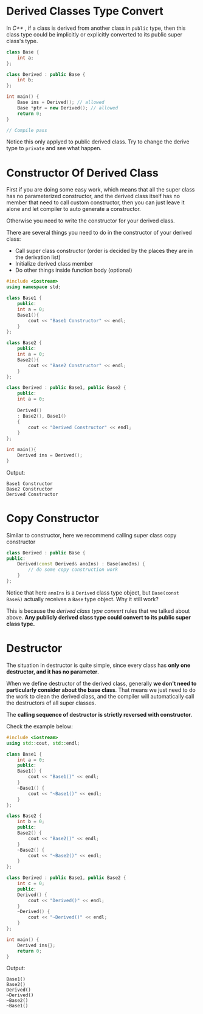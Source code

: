 # Derived Classes Type Convert

In _C++_ , if a class is derived from another class in `public` type, then this class type could be implicitly or explicitly converted to its public super class's type.

```cpp
class Base {
    int a;
};

class Derived : public Base {
    int b;
};

int main() {
    Base ins = Derived(); // allowed
    Base *ptr = new Derived(); // allowed
    return 0;
}

// Compile pass
```

Notice this only applyed to public derived class. Try to change the derive type to `private` and see what happen.

# Constructor Of Derived Class

First if you are doing some easy work, which means that all the super class has no parameterized constructor, and the derived class itself has no member that need to call custom constructor, then you can just leave it alone and let compiler to auto generate a constructor.

Otherwise you need to write the constructor for your derived class.

There are several things you need to do in the constructor of your derived class:

- Call super class constructor (order is decided by the places they are in the derivation list)
- Initialize derived class member
- Do other things inside function body (optional)

```cpp
#include <iostream>
using namespace std;

class Base1 {
    public:
    int a = 0;
    Base1(){
        cout << "Base1 Constructor" << endl;
    }
};

class Base2 {
    public:
    int a = 0;
    Base2(){
        cout << "Base2 Constructor" << endl;
    }
};

class Derived : public Base1, public Base2 {
    public:
    int a = 0;
    
    Derived()
    : Base2(), Base1()
    {
        cout << "Derived Constructor" << endl;
    }
};

int main(){
    Derived ins = Derived();
}
```

Output:

```
Base1 Constructor
Base2 Constructor
Derived Constructor
```

# Copy Constructor

Similar to constructor, here we recommend calling super class copy constructor

```cpp
class Derived : public Base {
public:
    Derived(const Derived& anoIns) : Base(anoIns) {
        // do some copy construction work
    }
};
```

Notice that here `anoIns` is a `Derived` class type object, but `Base(const Base&)` actually receives a `Base` type object. Why it still work?

This is because the _derived class type convert_ rules that we talked about above. **Any publicly derived class type could convert to its public super class type.**

# Destructor

The situation in destructor is quite simple, since every class has **only one destructor, and it has no parameter**.

When we define destructor of the derived class, generally **we don't need to particularly consider about the base class**. That means we just need to do the work to clean the derived class, and the compiler will automatically call the destructors of all super classes.

The **calling sequence of destructor is strictly reversed with constructor**.

Check the example below:

```cpp
#include <iostream>
using std::cout, std::endl;

class Base1 {
    int a = 0;
    public:
    Base1() {
        cout << "Base1()" << endl;
    }
    ~Base1() {
        cout << "~Base1()" << endl;
    }
};

class Base2 {
    int b = 0;
    public:
    Base2() {
        cout << "Base2()" << endl;
    }
    ~Base2() {
        cout << "~Base2()" << endl;
    }
};

class Derived : public Base1, public Base2 {
    int c = 0;
    public:
    Derived() {
        cout << "Derived()" << endl;
    }
    ~Derived() {
        cout << "~Derived()" << endl;
    }
};

int main() {
    Derived ins{};
    return 0;
}
```

Output:

```
Base1()
Base2()
Derived()
~Derived()
~Base2()
~Base1()
```


